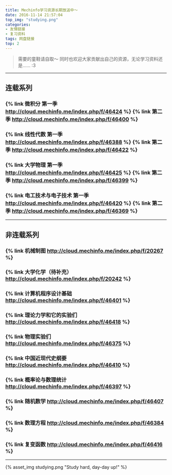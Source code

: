 ```yaml
---
title: Mechinfo学习资源长期放送中～
date: 2016-11-14 21:57:04
top_img: "studying.png"
categories: 
- 友情链接
- 复习资料
tags: 网盘链接
top: 2
---
```

> 需要的童鞋请自取～
> 同时也欢迎大家贡献出自己的资源，无论学习资料还是…… :3

<!-- more -->

---
## 连载系列
### {% link 微积分 第一季 http://cloud.mechinfo.me/index.php/f/46424 %} {% link 第二季 http://cloud.mechinfo.me/index.php/f/46400 %}
### {% link 线性代数 第一季 http://cloud.mechinfo.me/index.php/f/46388 %} {% link 第二季 http://cloud.mechinfo.me/index.php/f/46422 %}
### {% link 大学物理 第一季 http://cloud.mechinfo.me/index.php/f/46425 %} {% link 第二季 http://cloud.mechinfo.me/index.php/f/46399 %}
### {% link 电工技术与电子技术 第一季 http://cloud.mechinfo.me/index.php/f/46420 %} {% link 第二季 http://cloud.mechinfo.me/index.php/f/46369 %}
---
## 非连载系列
### {% link 机械制图 http://cloud.mechinfo.me/index.php/f/20267 %}
### {% link 大学化学（待补充） http://cloud.mechinfo.me/index.php/f/20242 %}
### {% link 计算机程序设计基础 http://cloud.mechinfo.me/index.php/f/46401 %}
### {% link 理论力学和它的实验们 http://cloud.mechinfo.me/index.php/f/46418 %}
### {% link 物理实验们 http://cloud.mechinfo.me/index.php/f/46375 %}
### {% link 中国近现代史纲要 http://cloud.mechinfo.me/index.php/f/46410 %}
### {% link 概率论与数理统计 http://cloud.mechinfo.me/index.php/f/46397 %}
### {% link 随机数学 http://cloud.mechinfo.me/index.php/f/46407 %}
### {% link 数理方程 http://cloud.mechinfo.me/index.php/f/46384 %}
### {% link 复变函数 http://cloud.mechinfo.me/index.php/f/46416 %}
---

<div class="card">
{% asset_img studying.png "Study hard, day-day up!" %}
</div>

